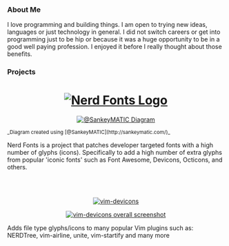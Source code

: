 ### About Me

I love programming and building things. I am open to trying new ideas, languages or just technology in general. I did not switch careers or get into programming just to be hip or because it was a huge opportunity to be in a good well paying profession. I enjoyed it before I really thought about those benefits.

### Projects

<h1 align="center">
  <a href="https://github.com/ryanoasis/nerd-fonts"><img src="https://github.com/ryanoasis/nerd-fonts/raw/master/images/nerd-fonts-logo.png" alt="Nerd Fonts Logo" /></a>
</h1>

<p align="center">
  <a href="https://github.com/ryanoasis/nerd-fonts"><img src="https://github.com/ryanoasis/nerd-fonts/wiki/screenshots/v1.0.x/custom-sankey-glyphs-combined-diagram.png" alt="@SankeyMATIC Diagram" /></a>
</p>
<sub>_Diagram created using [@SankeyMATIC](http://sankeymatic.com/)_</sub>

Nerd Fonts is a project that patches developer targeted fonts with a high number of glyphs (icons). Specifically to add a high number of extra glyphs from popular 'iconic fonts' such as Font Awesome, Devicons, Octicons, and others.

<br/><br/>

<p align="center">
  <a href="https://github.com/ryanoasis/vim-devicons"><img src="https://github.com/ryanoasis/vim-devicons/wiki/screenshots/v0.8.x/branding-logo.png" alt="vim-devicons" /></a>
</p>
<p align="center">
  <a href="https://github.com/ryanoasis/vim-devicons"><img src="https://github.com/ryanoasis/vim-devicons/wiki/screenshots/v0.8.x/overall-screenshot.png" alt="vim-devicons overall screenshot" /></a>
</p>

Adds file type glyphs/icons to many popular Vim plugins such as: NERDTree, vim-airline, unite, vim-startify and many more
